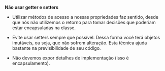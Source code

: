 **Não usar getter e setters**
 - Utilizar métodos de acesso a nossas propriedades faz sentido, desde que nós não utilizemos o retorno para tomar decisões que poderiam estar encapsuladas na classe.

 - Evite usar setters sempre que possível. Dessa forma você terá objetos imutáveis, ou seja, que não sofrem alteração. Esta técnica ajuda bastante na previsibilidade de seu código.

  - Não devemos expor detalhes de implementação (isso é encapsulamento).